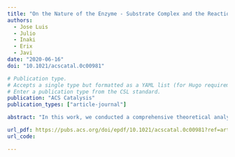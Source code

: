 ```yaml
---
title: "On the Nature of the Enzyme - Substrate Complex and the Reaction Mechanism in Human Arginase I. A Combined Molecular Dynamics and QM/MM Study"
authors:
  - Jose Luis
  - Julio
  - Inaki
  - Erix
  - Javi
date: "2020-06-16"
doi: "10.1021/acscatal.0c00981"

# Publication type.
# Accepts a single type but formatted as a YAML list (for Hugo requirements).
# Enter a publication type from the CSL standard.
publication: "ACS Catalysis"
publication_types: ["article-journal"]

abstract: "In this work, we conducted a comprehensive theoretical analysis of l-arginine hydrolysis catalyzed by human arginase I (HARGI). We combined classical molecular dynamics (MD) simulations of various enzyme-substrate complex models with a detailed exploration of the reaction mechanism using hybrid quantum mechanics/molecular mechanics (QM/MM) techniques. Different enzyme-substrate models were constructed, considering two possibilities for the nucleophile: a water molecule or a hydroxide anion bridging the two manganese(II) cations in the active site. For the substrate, we examined four scenarios: one with the guanidino group protonated and three with the group neutral, including two tautomeric states and two coordination modes with the divalent ions. Our MD simulations revealed that the most stable complexes feature a hydroxide anion as the nucleophile, while both protonated and neutral forms of the guanidino group can bind to the active site. Analysis of the potential energy surface uncovered a complex reaction pathway, where the nucleophile's initial attack is followed by the inversion of the epsilon nitrogen atom of the guanidino group. This step produces a reaction intermediate stabilized by an H-PI interaction with a histidine residue, resembling the structure of potent HARGI inhibitors derived from 2(S)-amino-6-boronohexanoic acid. Subsequently, a proton is transferred from the nucleophile to the leaving group via Asp128, culminating in the separation of the reaction products: l-ornithine and urea. Our results are robust, supported by comparisons across different initial structures and functionals, and align well with experimental activation energy estimates and mutagenesis analysis. Finally, we demonstrated that the manganese ions play a structural and electrostatic role, stabilizing the nucleophile and intermediate states, without participating in charge-transfer processes during the reaction pathway."

url_pdf: https://pubs.acs.org/doi/epdf/10.1021/acscatal.0c00981?ref=article_openPDF
url_code: 

---
```

